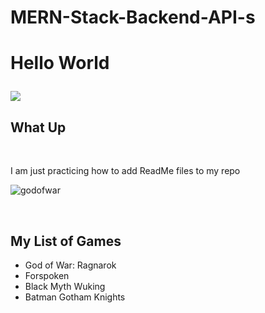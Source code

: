 # MERN-Stack-Backend-API-s


<h1>Hello World</h>

<img src="https://www.nme.com/wp-content/uploads/2021/03/Forspoken-Luminous-Productions@2000x1270-min.jpg"></img>

<h2>What Up</h2>

<br/>

<p>I am just practicing how to add ReadMe files to my repo</p>

![godofwar](https://user-images.githubusercontent.com/83515541/164083275-241559ec-caa7-41d6-bbf8-828daaa2176f.png)

<br/>

<h2>My List of Games</h2>

<ul>
  <li>God of War: Ragnarok</li>
  <li>Forspoken</li>
  <li>Black Myth Wuking</li>
  <li>Batman Gotham Knights</li>
</ul>

